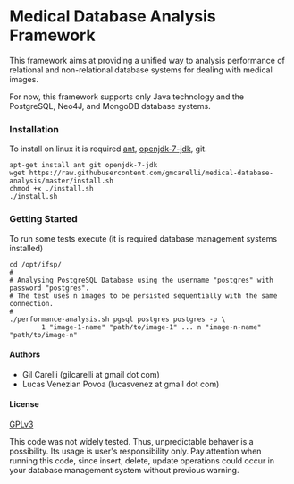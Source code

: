 # Medical Database Analysis Framework

This framework aims at providing a unified way to analysis performance of relational and non-relational database systems for dealing with medical images.

For now, this framework supports only Java technology and the PostgreSQL, Neo4J, and MongoDB database systems.

### Installation

To install on linux it is required [ant](http://ant.apache.org/), [openjdk-7-jdk](http://openjdk.java.net/), git.

```
apt-get install ant git openjdk-7-jdk
wget https://raw.githubusercontent.com/gmcarelli/medical-database-analysis/master/install.sh
chmod +x ./install.sh
./install.sh 
```

### Getting Started

To run some tests execute (it is required database management systems installed)

```
cd /opt/ifsp/
#
# Analysing PostgreSQL Database using the username "postgres" with password "postgres". 
# The test uses n images to be persisted sequentially with the same connection. 
#
./performance-analysis.sh pgsql postgres postgres -p \ 
		1 "image-1-name" "path/to/image-1" ... n "image-n-name" "path/to/image-n"
```

#### Authors
* Gil Carelli (gilcarelli at gmail dot com)
* Lucas Venezian Povoa (lucasvenez at gmail dot com)

#### License

[GPLv3](https://www.gnu.org/licenses/gpl-3.0.html)

This code was not widely tested. Thus, unpredictable behaver is a possibility. Its usage is user's responsibility only. Pay attention when running this code, since insert, delete, update operations could occur in your database management system without previous warning.
